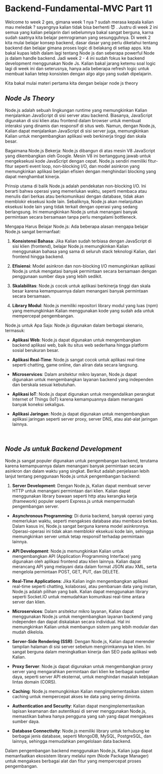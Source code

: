 # Backend-Fundamental-MVC Part 11

Welcome to week 2 ges, gimana week 1 nya ? sudah merasa kepala kalian mau meledak ? sayangnya kalian tidak bisa berhenti 😈 . Justru di week 2 ini semua yang kalian pelajarin dari sebelumnya bakal sangat berguna, karna sudah saatnya kita belajar pemrograman yang sesungguhnya. Di week 2 kita mulai belajar konsep backend, dasar dasar yang perlu diketahui tentang backend dan belajar gimana proses logic di belakang di setiap apps. kita bakal kupas lebih dalam lagi tentang Node js dan seberapa powerful Node js dalam handle backend. Jadi week 2 - 4 ini sudah fokus ke backend development menggunakan Node Js. Kalian bakal jarang ketemu soal logic lagi di week ini dan seterusnya, hanya  ada beberapa refresh logic untuk membuat kalian tetep konsisten dengan algo algo yang sudah dipelajarin.

Kita bakal mulai materi pertama kita dengan belajar node js theory

## _**Node Js Theory**_

Node.js adalah sebuah lingkungan runtime yang memungkinkan Kalian menjalankan JavaScript di sisi server atau backend. Biasanya, JavaScript digunakan di sisi klien atau frontend dalam browser untuk membuat interaksi yang dinamis dan responsif di situs web. Namun, dengan Node.js, Kalian dapat menjalankan JavaScript di sisi server juga, memungkinkan Kalian untuk mengembangkan aplikasi web berkinerja tinggi dan skala besar.

Bagaimana Node.js Bekerja:
Node.js dibangun di atas mesin V8 JavaScript yang dikembangkan oleh Google. Mesin V8 ini bertanggung jawab untuk mengeksekusi kode JavaScript dengan cepat. Node.js sendiri memiliki fitur-fitur seperti event loop, non-blocking I/O, dan model asinkron yang memungkinkan aplikasi berjalan efisien dengan menghindari blocking yang dapat menghambat kinerja.

Prinsip utama di balik Node.js adalah pendekatan non-blocking I/O. Ini berarti bahwa operasi yang memerlukan waktu, seperti membaca atau menulis dari berkas atau berkomunikasi dengan database, tidak akan memblokir eksekusi kode lain. Sebaliknya, Node.js akan melanjutkan eksekusi kode lain yang tidak terkait dengan operasi yang sedang berlangsung. Ini memungkinkan Node.js untuk menangani banyak permintaan secara bersamaan tanpa perlu mengalami bottleneck.

Mengapa Harus Belajar Node.js:
Ada beberapa alasan mengapa belajar Node.js sangat bermanfaat:

1. **Konsistensi Bahasa**: Jika Kalian sudah terbiasa dengan JavaScript di sisi klien (frontend), belajar Node.js memungkinkan Kalian menggunakan bahasa yang sama di seluruh stack teknologi Kalian, dari frontend hingga backend.

2. **Efisiensi**: Model asinkron dan non-blocking I/O memungkinkan aplikasi Node.js untuk mengatasi banyak permintaan secara bersamaan dengan penggunaan sumber daya yang lebih sedikit.

3. **Skalabilitas**: Node.js cocok untuk aplikasi berkinerja tinggi dan skala besar karena kemampuannya dalam menangani banyak permintaan secara bersamaan.

4. **Library Modul**: Node.js memiliki repositori library modul yang luas (npm) yang memungkinkan Kalian menggunakan kode yang sudah ada untuk mempercepat pengembangan.

Node.js untuk Apa Saja:
Node.js digunakan dalam berbagai skenario, termasuk:

- **Aplikasi Web**: Node.js dapat digunakan untuk mengembangkan backend aplikasi web, baik itu situs web sederhana hingga platform sosial berukuran besar.

- **Aplikasi Real-Time**: Node.js sangat cocok untuk aplikasi real-time seperti chatting, game online, dan aliran data secara langsung.

- **Microservices**: Dalam arsitektur mikro layanan, Node.js dapat digunakan untuk mengembangkan layanan backend yang independen dan berskala sesuai kebutuhan.

- **Aplikasi IoT**: Node.js dapat digunakan untuk mengendalikan perangkat Internet of Things (IoT) karena kemampuannya dalam menangani banyak koneksi sekaligus.

- **Aplikasi Jaringan**: Node.js dapat digunakan untuk mengembangkan aplikasi jaringan seperti server proxy, server DNS, atau alat-alat jaringan lainnya.

<br/>

## _**Node Js untuk Backend Development**_

Node.js sangat populer digunakan untuk pengembangan backend, terutama karena kemampuannya dalam menangani banyak permintaan secara asinkron dan dalam waktu yang singkat. Berikut adalah penjelasan lebih lanjut tentang penggunaan Node.js untuk pengembangan backend:

1. **Server Development**: Dengan Node.js, Kalian dapat membuat server HTTP untuk menangani permintaan dari klien. Kalian dapat menggunakan library bawaan seperti http atau kerangka kerja (framework) populer seperti Express.js untuk mempermudah pengembangan server.

- **Asynchronous Programming**: Di dunia backend, banyak operasi yang memerlukan waktu, seperti mengakses database atau membaca berkas. Dalam kasus ini, Node.js sangat berguna karena model asinkronnya. Operasi-operasi ini tidak akan memblokir eksekusi kode lain, sehingga memungkinkan server untuk tetap responsif terhadap permintaan lainnya.

- **API Development**: Node.js memungkinkan Kalian untuk mengembangkan API (Application Programming Interface) yang digunakan oleh aplikasi frontend atau klien lainnya. Kalian dapat merancang API yang melayani data dalam format JSON atau XML, serta mengelola permintaan POST, GET, PUT, dan DELETE.

- **Real-Time Applications**: Jika Kalian ingin mengembangkan aplikasi real-time seperti chatting, kolaborasi, atau pembaruan data yang instan, Node.js adalah pilihan yang baik. Kalian dapat menggunakan library seperti Socket.IO untuk memudahkan komunikasi real-time antara server dan klien.

- **Microservices**: Dalam arsitektur mikro layanan, Kalian dapat menggunakan Node.js untuk mengembangkan layanan backend yang independen dan dapat diskalakan secara individual. Hal ini memungkinkan Kalian untuk membangun sistem yang lebih modular dan mudah dikelola.

- **Server-Side Rendering (SSR)**: Dengan Node.js, Kalian dapat merender tampilan halaman di sisi server sebelum mengirimkannya ke klien. Ini sangat berguna dalam meningkatkan kinerja dan SEO pada aplikasi web Kalian.

- **Proxy Server**: Node.js dapat digunakan untuk mengembangkan proxy server yang mengarahkan permintaan dari klien ke berbagai sumber daya, seperti server API eksternal, untuk menghindari masalah kebijakan lintas domain (CORS).

- **Caching**: Node.js memungkinkan Kalian mengimplementasikan sistem caching untuk mempercepat akses ke data yang sering diminta.

- **Authentication and Security**: Kalian dapat mengimplementasikan lapisan keamanan dan autentikasi di server menggunakan Node.js, memastikan bahwa hanya pengguna yang sah yang dapat mengakses sumber daya.

- **Database Connectivity**: Node.js memiliki library untuk terhubung ke berbagai jenis database, seperti MongoDB, MySQL, PostgreSQL, dan lainnya, sehingga memudahkan pengelolaan data backend.

Dalam pengembangan backend menggunakan Node.js, Kalian juga dapat memanfaatkan ekosistem library melalui npm (Node Package Manager) untuk mengakses berbagai alat dan fitur yang mempercepat proses pengembangan.